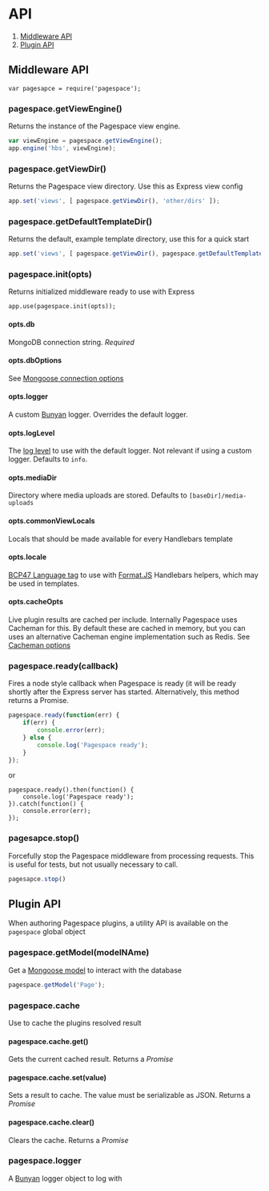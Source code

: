 # API

1. [Middleware API](#middleware)
2. [Plugin API](#plugin)

<a id=middleware></a>
## Middleware API

```
var pagesapce = require('pagespace');
```

### pagespace.getViewEngine()

Returns the instance of the Pagespace view engine. 

```javascript
var viewEngine = pagespace.getViewEngine();
app.engine('hbs', viewEngine);
```

### pagespace.getViewDir()

Returns the Pagespace view directory. Use this as Express view config

```javascript
app.set('views', [ pagespace.getViewDir(), 'other/dirs' ]);
```

### pagespace.getDefaultTemplateDir()

Returns the default, example template directory, use this for a quick start

```javascript
app.set('views', [ pagespace.getViewDir(), pagespace.getDefaultTemplateDir() ]);
```

### pagespace.init(opts)

Returns initialized middleware ready to use with Express

```
app.use(pagespace.init(opts));
```

#### opts.db

MongoDB connection string. *Required*

#### opts.dbOptions

See [Mongoose connection options](http://mongoosejs.com/docs/connections.html)

#### opts.logger

A custom [Bunyan](https://github.com/trentm/node-bunyan) logger. Overrides the default logger.

#### opts.logLevel

The [log level](https://github.com/trentm/node-bunyan#levels) to use with the default logger. Not relevant if using a 
custom logger. Defaults to `info`. 

#### opts.mediaDir

Directory where media uploads are stored. Defaults to `[baseDir]/media-uploads`

#### opts.commonViewLocals

Locals that should be made available for every Handlebars template

#### opts.locale

[BCP47 Language tag](https://www.w3.org/International/articles/language-tags/) to use with 
[Format.JS](http://formatjs.io/handlebars/) Handlebars helpers, which may be used in templates.

#### opts.cacheOpts

Live plugin results are cached per include. Internally Pagespace uses Cacheman for this. By default these are 
cached in memory, but you can uses an alternative Cacheman engine implementation such as Redis.
See [Cacheman options](https://github.com/cayasso/cacheman#api)

### pagespace.ready(callback)

Fires a node style callback when Pagespace is ready (it will be ready shortly after the Express server has started.
Alternatively, this method returns a Promise.

```javascript
pagespace.ready(function(err) {
    if(err) {
        console.error(err);
    } else {
        console.log('Pagespace ready');
    }
});
```

or

```
pagespace.ready().then(function() {
    console.log('Pagespace ready');
}).catch(function() {
    console.error(err);
});
```

### pagesapce.stop()

Forcefully stop the Pagespace middleware from processing requests. This is useful for tests, but not usually
necessary to call.

```javascript
pagesapce.stop()
```

<a id=plugin></a>
## Plugin API

When authoring Pagespace plugins, a utility API is available on the `pagespace` global object

### pagespace.getModel(modelNAme)

Get a [Mongoose model](http://mongoosejs.com/docs/models.html) to interact with the database

```javascript
pagespace.getModel('Page');
```

### pagespace.cache

Use to cache the plugins resolved result

#### pagespace.cache.get()

Gets the current cached result. Returns a *Promise*

#### pagespace.cache.set(value)

Sets a result to cache. The value must be serializable as JSON. Returns a *Promise*

#### pagespace.cache.clear()

Clears the cache.  Returns a *Promise*

### pagespace.logger

A [Bunyan](https://github.com/trentm/node-bunyan) logger object to log with